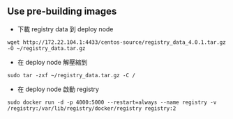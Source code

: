 Use pre-building images
-----------------------

- 下載 registry data 到 deploy node

```
wget http://172.22.104.1:4433/centos-source/registry_data_4.0.1.tar.gz -O ~/registry_data.tar.gz
```

- 在 deploy node 解壓縮到

```
sudo tar -zxf ~/registry_data.tar.gz -C /
```

- 在 deploy node 啟動 registry

```
sudo docker run -d -p 4000:5000 --restart=always --name registry -v /registry:/var/lib/registry/docker/registry registry:2

```
